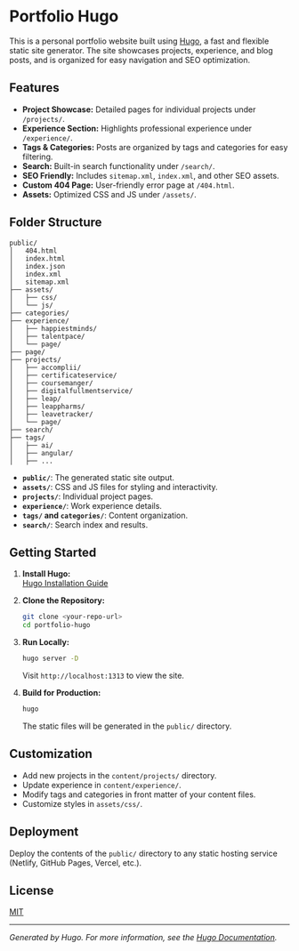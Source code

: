 # Portfolio Hugo

This is a personal portfolio website built using [Hugo](https://gohugo.io/), a fast and flexible static site generator. The site showcases projects, experience, and blog posts, and is organized for easy navigation and SEO optimization.

## Features

- **Project Showcase:** Detailed pages for individual projects under `/projects/`.
- **Experience Section:** Highlights professional experience under `/experience/`.
- **Tags & Categories:** Posts are organized by tags and categories for easy filtering.
- **Search:** Built-in search functionality under `/search/`.
- **SEO Friendly:** Includes `sitemap.xml`, `index.xml`, and other SEO assets.
- **Custom 404 Page:** User-friendly error page at `/404.html`.
- **Assets:** Optimized CSS and JS under `/assets/`.

## Folder Structure

```
public/
│   404.html
│   index.html
│   index.json
│   index.xml
│   sitemap.xml
├── assets/
│   ├── css/
│   └── js/
├── categories/
├── experience/
│   ├── happiestminds/
│   ├── talentpace/
│   └── page/
├── page/
├── projects/
│   ├── accomplii/
│   ├── certificateservice/
│   ├── coursemanger/
│   ├── digitalfullmentservice/
│   ├── leap/
│   ├── leappharms/
│   ├── leavetracker/
│   └── page/
├── search/
├── tags/
│   ├── ai/
│   ├── angular/
│   ├── ...
```

- **`public/`**: The generated static site output.
- **`assets/`**: CSS and JS files for styling and interactivity.
- **`projects/`**: Individual project pages.
- **`experience/`**: Work experience details.
- **`tags/` and `categories/`**: Content organization.
- **`search/`**: Search index and results.

## Getting Started

1. **Install Hugo:**  
   [Hugo Installation Guide](https://gohugo.io/getting-started/installing/)

2. **Clone the Repository:**
   ```sh
   git clone <your-repo-url>
   cd portfolio-hugo
   ```

3. **Run Locally:**
   ```sh
   hugo server -D
   ```
   Visit `http://localhost:1313` to view the site.

4. **Build for Production:**
   ```sh
   hugo
   ```
   The static files will be generated in the `public/` directory.

## Customization

- Add new projects in the `content/projects/` directory.
- Update experience in `content/experience/`.
- Modify tags and categories in front matter of your content files.
- Customize styles in `assets/css/`.

## Deployment

Deploy the contents of the `public/` directory to any static hosting service (Netlify, GitHub Pages, Vercel, etc.).

## License

[MIT](LICENSE)

---

*Generated by Hugo. For more information, see the [Hugo Documentation](https://gohugo.io/documentation/).*